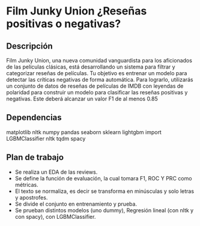 # Film Junky Union ¿Reseñas positivas o negativas?

## Descripción
Film Junky Union, una nueva comunidad vanguardista para los aficionados de las películas clásicas, está desarrollando un sistema para filtrar y categorizar reseñas de películas. Tu objetivo es entrenar un modelo para detectar las críticas negativas de forma automática. Para lograrlo, utilizarás un conjunto de datos de reseñas de películas de IMDB con leyendas de polaridad para construir un modelo para clasificar las reseñas positivas y negativas. Este deberá alcanzar un valor F1 de al menos 0.85

## Dependencias
matplotlib
nltk
numpy
pandas
seaborn
sklearn
lightgbm import LGBMClassifier
nltk
tqdm
spacy

## Plan de trabajo
- Se realiza un EDA de las reviews.
- Se define la función de evaluación, la cual tomara F1, ROC Y PRC como métricas.
- El texto se normaliza, es decir se transforma en minúsculas y solo letras y apostrofes.
- Se divide el conjunto en entrenamiento y prueba.
- Se prueban distintos modelos (uno dummy), Regresión lineal (con nltk y con spacy), con LGBMClassifier.